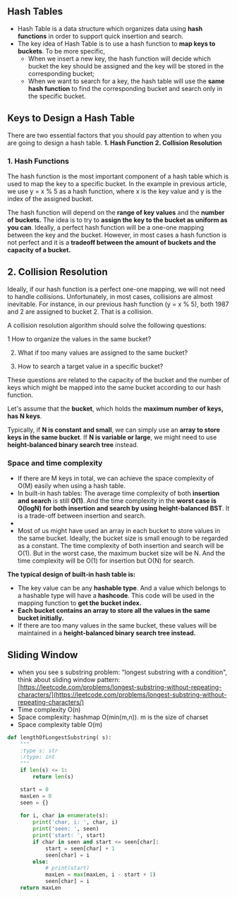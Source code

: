 ## Hash Tables
- Hash Table is a data structure which organizes data using **hash functions** in order to support quick insertion and search.
- The key idea of Hash Table is to use a hash function to **map keys to buckets**. To be more specific,
  - When we insert a new key, the hash function will decide which bucket the key should be assigned and the key will be stored in the corresponding bucket;
  - When we want to search for a key, the hash table will use the **same hash function** to find the corresponding bucket and search only in the specific bucket.

## Keys to Design a Hash Table
There are two essential factors that you should pay attention to when you are going to design a hash table.
**1. Hash Function**
**2. Collision Resolution**

### 1. Hash Functions
The hash function is the most important component of a hash table which is used to map the key to a specific bucket. In the example in previous article, we use y = x % 5 as a hash function, where x is the key value and y is the index of the assigned bucket.

The hash function will depend on the **range of key values** and the **number of buckets.** The idea is to try to **assign the key to the bucket as uniform as you can**. Ideally, a perfect hash function will be a one-one mapping between the key and the bucket. However, in most cases a hash function is not perfect and it is a **tradeoff between the amount of buckets and the capacity of a bucket.**

## 2. Collision Resolution
Ideally, if our hash function is a perfect one-one mapping, we will not need to handle collisions. Unfortunately, in most cases, collisions are almost inevitable. For instance, in our previous hash function (y = x % 5), both 1987 and 2 are assigned to bucket 2. That is a collision.

A collision resolution algorithm should solve the following questions:

1 How to organize the values in the same bucket?

2. What if too many values are assigned to the same bucket?

4. How to search a target value in a specific bucket?

These questions are related to the capacity of the bucket and the number of keys which might be mapped into the same bucket according to our hash function.

Let's assume that the **bucket**, which holds the **maximum number of keys, has N keys**.

Typically, if **N is constant and small**, we can simply use an **array to store keys in the same bucket**. If **N is variable or large**, we might need to use **height-balanced binary search tree** instead.

### Space and time complexity
- If there are M keys in total, we can achieve the space complexity of O(M) easily when using a hash table.
- In built-in hash tables: The average time complexity of both **insertion and search** is still **O(1)**. And the time complexity in the **worst case is O(logN) for both insertion and search by using height-balanced BST**. It is a trade-off between insertion and search.
- 
- Most of us might have used an array in each bucket to store values in the same bucket. Ideally, the bucket size is small enough to be regarded as a constant. The time complexity of both insertion and search will be O(1). But in the worst case, the maximum bucket size will be N. And the time complexity will be O(1) for insertion but O(N) for search.


**The typical design of built-in hash table is:**

- The key value can be any **hashable type**. And a value which belongs to a hashable type will have a **hashcode**. This code will be used in the mapping function to **get the bucket index.**
- **Each bucket contains an array to store all the values in the same bucket initially.**
- If there are too many values in the same bucket, these values will be maintained in a **height-balanced binary search tree instead.**


## Sliding Window
- when you see s substring problem: "longest substring with a condition", think about sliding window pattern: [https://leetcode.com/problems/longest-substring-without-repeating-characters/](https://leetcode.com/problems/longest-substring-without-repeating-characters/)
- Time complexity O(n)
- Space complexity: hashmap O(min(m,n)). m is the size of charset
- Space complexity table O(m)

```py
def lengthOfLongestSubstring( s):
    """
    :type s: str
    :rtype: int
    """
    if len(s) <= 1:
        return len(s)

    start = 0
    maxLen = 0
    seen = {}
    
    for i, char in enumerate(s):
        print('char, i: ', char, i)
        print('seen: ', seen)
        print('start: ', start)
        if char in seen and start <= seen[char]:
            start = seen[char] + 1
            seen[char] = i
        else:
            # print(start)
            maxLen = max(maxLen, i - start + 1)
            seen[char] = i
    return maxLen
        
```
